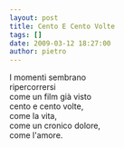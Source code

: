 ```yaml
---
layout: post
title: Cento E Cento Volte
tags: []
date: 2009-03-12 18:27:00
author: pietro
---
```

I momenti sembrano<br/>ripercorrersi<br/>come un film già visto<br/>cento e cento volte,<br/>come la vita,<br/>come un cronico dolore,<br/>come l'amore.
